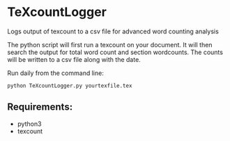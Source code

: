 # TeXcountLogger
Logs output of texcount to a csv file for advanced word counting analysis

The python script will first run a texcount on your document. It will then search the output for total word count and section wordcounts. The counts will be written to a csv file along with the date.

Run daily from the command line:

    python TeXcountLogger.py yourtexfile.tex

## Requirements:
  * python3
  * texcount
